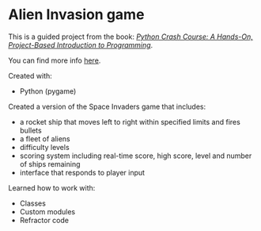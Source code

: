# Alien Invasion game

This is a guided project from the book: [*Python Crash Course: A Hands-On, Project-Based Introduction to Programming*](https://nostarch.com/pythoncrashcourse2e).  

You can find more info [here](https://ehmatthes.github.io/pcc_2e/regular_index/).

Created with:
* Python (pygame)

Created a version of the Space Invaders game that includes:
* a rocket ship that moves left to right within specified limits and fires bullets
* a fleet of aliens
* difficulty levels
* scoring system including real-time score, high score, level and number of ships remaining
* interface that responds to player input

Learned how to work with:
* Classes
* Custom modules
* Refractor code
